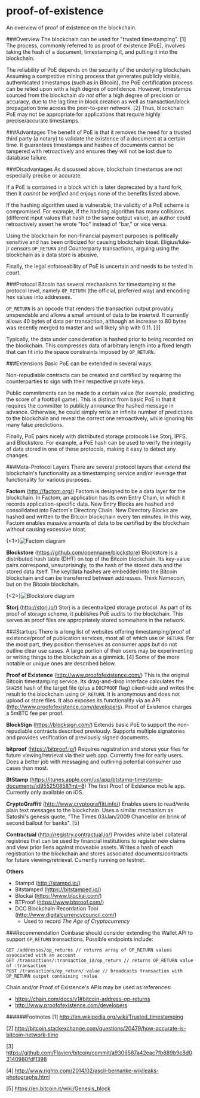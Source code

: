 # proof-of-existence
An overview of proof of existence on the blockchain.

###Overview
The blockchain can be used for "trusted timestamping". [1] The process, commonly referred to as proof of existence (PoE), involves taking the hash of a document, timestamping it, and putting it into the blockchain.

The reliability of PoE depends on the security of the underlying blockchain. Assuming a competitive mining process that generates publicly visible, authenticated timestamps (such as in Bitcoin), the PoE certification process can be relied upon with a high degree of confidence. However, timestamps sourced from the blockchain *do not* offer a high degree of precision or accuracy, due to the lag time in block creation as well as transaction/block propagation time across the peer-to-peer network. [2] Thus, blockchain PoE may not be appropriate for applications that require highly precise/accurate timestamps.

###Advantages
The benefit of PoE is that it removes the need for a trusted third party (a notary) to validate the existence of a document at a certain time. It guarantees timestamps and hashes of documents cannot be tampered with retroactively and ensures they will not be lost due to database failure.

###Disadvantages
As discussed above, blockchain timestamps are not especially precise or accurate.

If a PoE is contained in a block which is later deprecated by a hard fork, then it *cannot be verified* and enjoys none of the benefits listed above.

If the hashing algorithm used is vulnerable, the validity of a PoE scheme is compromised. For example, if the hashing algorithm has many collisions (different input values that hash to the same output value), an author could retroactively assert he wrote "foo" instead of "bar," or vice versa.

Using the blockchain for non-financial payment purposes is politically sensitive and has been criticized for causing blockchain bloat. Eligius/luke-jr censors `OP_RETURN` and Counterparty transactions, arguing using the blockchain as a data store is abusive.

Finally, the legal enforceability of PoE is uncertain and needs to be tested in court.

###Protocol
Bitcoin has several mechanisms for timestamping at the protocol level, namely `OP_RETURN` (the official, preferred way) and encoding hex values into addresses.

`OP_RETURN` is an opcode that renders the transaction output provably unspendable and allows a small amount of data to be inserted. It currently allows 40 bytes of data per transaction, although an increase to 80 bytes was recently merged to master and will likely ship with 0.11. [3] 

Typically, the data under consideration is hashed prior to being recorded on the blockchain. This compresses data of arbitrary length into a fixed length that can fit into the space constraints imposed by `OP_RETURN`.

###Extensions
Basic PoE can be extended in several ways.

Non-repudiable contracts can be created and certified by requiring the counterparties to sign with their respective private keys.

Public commitments can be made to a certain value (for example, predicting the score of a football game). This is distinct from basic PoE in that it requires the committer to publicly announce the hashed message in advance. Otherwise, he could simply write an infinite number of predictions to the blockchain and reveal the correct one retroactively, while ignoring his many false predictions.

Finally, PoE pairs nicely with distributed storage protocols like Storj, IPFS, and Blockstore. For example, a PoE hash can be used to verify the integrity of data stored in one of these protocols, making it easy to detect any changes.

###Meta-Protocol Layers
There are several protocol layers that extend the blockchain's functionality as a timestamping service and/or leverage that functionality for various purposes.

**Factom** (http://factom.org/)
Factom is designed to be a data layer for the blockchain. In Factom, an application has its own Entry Chain, in which it records application-specific data. New Entry Blocks are hashed and consolidated into Factom's Directory Chain. New Directory Blocks are hashed and written to the Bitcoin blockchain every ten minutes. In this way, Factom enables massive amounts of data to be certified by the blockchain without causing excessive bloat.

{<1>}![Factom diagram](https://s3.amazonaws.com/maclanewilkison/factom-diagram.png)

**Blockstore** (https://github.com/openname/blockstore)
Blockstore is a distributed hash table (DHT) on top of the Bitcoin blockchain. Its key-value pairs correspond, unsurprisingly, to the hash of the stored data and the stored data itself. The key/data hashes are embedded into the Bitcoin blockchain and can be transferred between addresses. Think Namecoin, but on the Bitcoin blockchain.

{<2>}![Blockstore diagram](https://s3.amazonaws.com/maclanewilkison/openname-bitcoin-dht-diagram-4.png)

**Storj** (http://storj.io/)
Storj is a decentralized storage protocol. As part of its proof of storage scheme, it publishes PoE audits to the blockchain. This serves as proof files are appropriately stored somewhere in the network.

###Startups
There is a long list of websites offering timestamping/proof of existence/proof of publication services, most all of which use `OP_RETURN`. For the most part, they position themselves as consumer apps but do not outline clear use cases. A large portion of their users may be experimenting or writing things to the blockchain as a gimmick. [4] Some of the more notable or unique ones are described below.

**Proof of Existence** (http://www.proofofexistence.com/)
This is the original Bitcoin timestamping service. Its drag-and-drop interface calculates the `SHA256` hash of the target file (plus a `DOCPROOF` flag) client-side and writes the result to the blockchain using `OP_RETURN`. It is anonymous and does not upload or store files. It also exposes its functionality via an API (http://www.proofofexistence.com/developers). Proof of Existence charges a 5mBTC fee per proof.

**BlockSign** (https://blocksign.com/)
Extends basic PoE to support the non-repudiable contracts described previously. Supports multiple signatories and provides verification of previously signed documents.

**bitproof** (https://bitproof.io/)
Requires registration and stores your files for future viewing/retrieval via their web app. Currently free for early users. Does a better job with messaging and outlining potential consumer use cases than most.

**BtStamp** (https://itunes.apple.com/us/app/btstamp-timestamp-documents/id955250858?mt=8)
The first Proof of Existence mobile app. Currently only available on iOS.

**CryptoGraffiti** (http://www.cryptograffiti.info/)
Enables users to read/write plain text messages to the blockchain. Uses a similar mechanism as Satoshi's genesis quote, "The Times 03/Jan/2009 Chancellor on brink of second bailout for banks". [5]

**Contractual** (http://registry.contractual.io/)
Provides white label collateral registries that can be used by financial institutions to register new claims and view prior liens against moveable assets. Writes a hash of each registration to the blockchain and stores associated documents/contracts for future viewing/retrieval. Currently running on testnet.

**Others**

- Stampd (http://stampd.io/)
- Bitstamped (https://bitstamped.io/)
- Blockai (https://www.blockai.com/)
- BTProof (https://www.btproof.com/)
- DCC Blockchain Recordation Tool (http://www.digitalcurrencycouncil.com/)
  - Used to record *The Age of Cryptocurrency*

###Recommendation
Coinbase should consider extending the Wallet API to support `OP_RETURN` transactions. Possible endpoints include:

	GET /addresses/op_returns // returns array of OP_RETURN values associated with an account
    GET /transactions/:transaction_id/op_return // returns OP_RETURN value of :transaction
	POST /transactions/op_return/:value // broadcasts transaction with OP_RETURN output containing :value

Chain and/or Proof of Existence's APIs may be used as references:

- https://chain.com/docs/v1#bitcoin-address-op-returns
- http://www.proofofexistence.com/developers


######Footnotes
[1] http://en.wikipedia.org/wiki/Trusted_timestamping

[2] http://bitcoin.stackexchange.com/questions/20479/how-accurate-is-bitcoin-network-time

[3] https://github.com/Flavien/bitcoin/commit/a9306587a42eac7fb889b9c8d03140980fdf1398

[4] http://www.righto.com/2014/02/ascii-bernanke-wikileaks-photographs.html

[5] https://en.bitcoin.it/wiki/Genesis_block
